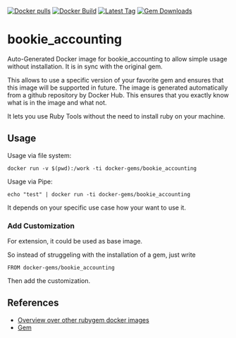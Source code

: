 [![Docker pulls](https://img.shields.io/docker/pulls/rubygem/bookie_accounting.svg)](https://hub.docker.com/r/rubygem/bookie_accounting/)
[![Docker Build](https://img.shields.io/docker/automated/rubygem/bookie_accounting.svg)](https://hub.docker.com/r/rubygem/bookie_accounting/)
[![Latest Tag](https://img.shields.io/github/tag/docker-rubygem/bookie_accounting.svg)](https://hub.docker.com/r/rubygem/bookie_accounting/)
[![Gem Downloads](https://img.shields.io/gem/dt/bookie_accounting.svg)](https://rubygems.org/gems/bookie_accounting/)
# bookie_accounting

Auto-Generated Docker image for bookie_accounting to allow simple usage without installation.
It is in sync with the original gem.

This allows to use a specific version of your favorite gem and ensures that this image will be supported in future.
The image is generated automatically from a github repository by Docker Hub.
This ensures that you exactly know what is in the image and what not.

It lets you use Ruby Tools without the need to install ruby on your machine.

## Usage

Usage via file system:

`docker run -v $(pwd):/work -ti docker-gems/bookie_accounting`

Usage via Pipe:

`echo "test" | docker run -ti docker-gems/bookie_accounting`

It depends on your specific use case how your want to use it.

### Add Customization

For extension, it could be used as base image.

So instead of struggeling with the installation of a gem, just write

`FROM docker-gems/bookie_accounting`

Then add the customization.

## References

 - [Overview over other rubygem docker images](https://github.com/thinkbot/docker-rubygem)
 - [Gem](https://rubygems.org/gems/bookie_accounting/)
